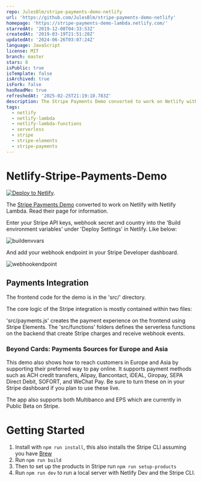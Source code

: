 ```yaml
---
repo: JulesBlm/stripe-payments-demo-netlify
url: 'https://github.com/JulesBlm/stripe-payments-demo-netlify'
homepage: 'https://stripe-payments-demo-lambda.netlify.com/'
starredAt: '2019-12-08T04:33:53Z'
createdAt: '2019-03-19T21:51:28Z'
updatedAt: '2024-06-26T03:07:24Z'
language: JavaScript
license: MIT
branch: master
stars: 8
isPublic: true
isTemplate: false
isArchived: true
isFork: false
hasReadMe: true
refreshedAt: '2025-02-25T21:19:10.783Z'
description: The Stripe Payments Demo converted to work on Netlify with Netlify Lambda.
tags:
  - netlify
  - netlify-lambda
  - netlify-lambda-functions
  - serverless
  - stripe
  - stripe-elements
  - stripe-payments
---
```



# Netlify-Stripe-Payments-Demo
[![Deploy to Netlify](https://www.netlify.com/img/deploy/button.svg)](https://app.netlify.com/start/deploy?repository=https://github.com/JulesBlm/stripe-payments-demo-netlify).  

The [Stripe Payments Demo](stripe-payments-demo) converted to work on Netlify with Netlify Lambda. Read their page for information.

Enter your Stripe API keys, webhook secret and country into the 'Build environment variables' under 'Deploy Settings' in Netlify. Like below:

![buildenvvars](screenshots/buildenvvars.png)

And add your webhook endpoint in your Stripe Developer dashboard.

![webhookendpoint](screenshots/webhookendpoint.png)

## Payments Integration
The frontend code for the demo is in the 'src/' directory.

The core logic of the Stripe integration is mostly contained within two files:

'src/payments.js' creates the payment experience on the frontend using Stripe Elements.
The 'src/functions' folders defines the serverless functions on the backend that create Stripe charges and receive webhook events.

### Beyond Cards: Payments Sources for Europe and Asia
This demo also shows how to reach customers in Europe and Asia by supporting their preferred way to pay online. It supports payment methods such as ACH credit transfers, Alipay, Bancontact, iDEAL, Giropay, SEPA Direct Debit, SOFORT, and WeChat Pay. Be sure to turn these on in your Stripe dashboard if you plan to use these live.

The app also supports both Multibanco and EPS which are currently in Public Beta on Stripe. 
# Getting Started
1. Install with `npm run install`, this also installs the Stripe CLI assuming you have [Brew](https://brew.sh)
2. Run `npm run build`
3. Then to set up the products in Stripe run `npm run setup-products`
4. Run `npm run dev` to run a local server with Netlify Dev and the Stripe CLI.
